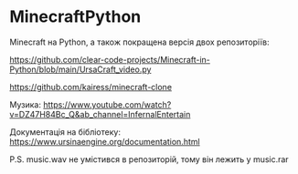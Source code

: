 # MinecraftPython

Minecraft на Python, а також покращена версія двох репозиторіїв:

https://github.com/clear-code-projects/Minecraft-in-Python/blob/main/UrsaCraft_video.py

https://github.com/kairess/minecraft-clone

Музика: https://www.youtube.com/watch?v=DZ47H84Bc_Q&ab_channel=InfernalEntertain

Документація на бібліотеку: https://www.ursinaengine.org/documentation.html

P.S. music.wav не умістився в репозиторій, тому він лежить у music.rar
